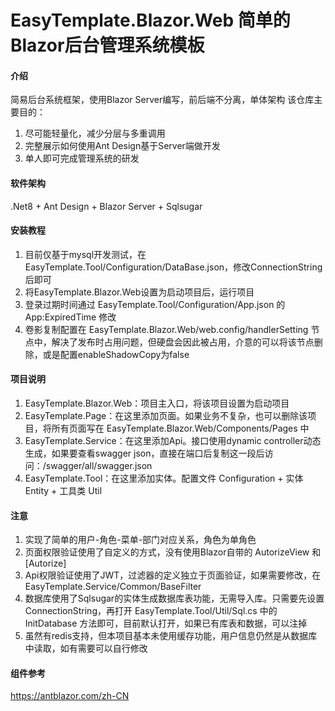 # EasyTemplate.Blazor.Web 简单的Blazor后台管理系统模板

#### 介绍

简易后台系统框架，使用Blazor Server编写，前后端不分离，单体架构
该仓库主要目的：
1.  尽可能轻量化，减少分层与多重调用
2.  完整展示如何使用Ant Design基于Server端做开发
3.  单人即可完成管理系统的研发

#### 软件架构

.Net8 + Ant Design + Blazor Server + Sqlsugar

#### 安装教程

1.  目前仅基于mysql开发测试，在 EasyTemplate.Tool/Configuration/DataBase.json，修改ConnectionString后即可
2.  将EasyTemplate.Blazor.Web设置为启动项目后，运行项目
3.  登录过期时间通过 EasyTemplate.Tool/Configuration/App.json 的 App:ExpiredTime 修改
4.  卷影复制配置在 EasyTemplate.Blazor.Web/web.config/handlerSetting 节点中，解决了发布时占用问题，但硬盘会因此被占用，介意的可以将该节点删除，或是配置enableShadowCopy为false

#### 项目说明

1.  EasyTemplate.Blazor.Web：项目主入口，将该项目设置为启动项目
2.  EasyTemplate.Page：在这里添加页面。如果业务不复杂，也可以删除该项目，将所有页面写在 EasyTemplate.Blazor.Web/Components/Pages 中
2.  EasyTemplate.Service：在这里添加Api。接口使用dynamic controller动态生成，如果要查看swagger json，直接在端口后复制这一段后访问：/swagger/all/swagger.json
3.  EasyTemplate.Tool：在这里添加实体。配置文件 Configuration + 实体 Entity + 工具类 Util

#### 注意

1.  实现了简单的用户-角色-菜单-部门对应关系，角色为单角色
2.  页面权限验证使用了自定义的方式，没有使用Blazor自带的 AutorizeView 和 [Autorize]
3.  Api权限验证使用了JWT，过滤器的定义独立于页面验证，如果需要修改，在 EasyTemplate.Service/Common/BaseFilter 
4.  数据库使用了Sqlsugar的实体生成数据库表功能，无需导入库。只需要先设置ConnectionString，再打开 EasyTemplate.Tool/Util/Sql.cs 中的 InitDatabase 方法即可，目前默认打开，如果已有库表和数据，可以注掉
5.  虽然有redis支持，但本项目基本未使用缓存功能，用户信息仍然是从数据库中读取，如有需要可以自行修改

#### 组件参考

https://antblazor.com/zh-CN